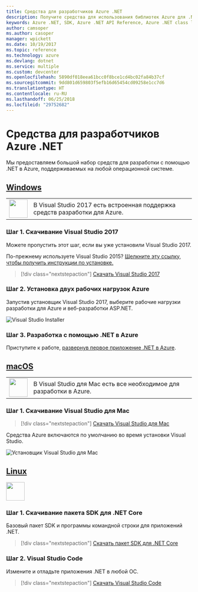 ```yaml
---
title: Средства для разработчиков Azure .NET
description: Получите средства для использования библиотек Azure для .NET в среде Windows, Mac или Linux.
keywords: Azure .NET, SDK, Azure .NET API Reference, Azure .NET class library
author: camsoper
ms.author: casoper
manager: wpickett
ms.date: 10/19/2017
ms.topic: reference
ms.technology: azure
ms.devlang: dotnet
ms.service: multiple
ms.custom: devcenter
ms.openlocfilehash: 5890df018eea61bcc0f8bce1cd4bc02fa84b37cf
ms.sourcegitcommit: 9dd801d659803f5efb16d65454cd09258e1cc7d6
ms.translationtype: HT
ms.contentlocale: ru-RU
ms.lasthandoff: 06/25/2018
ms.locfileid: "29752682"
---
```

# <a name="tools-for-net-azure-developers"></a>Средства для разработчиков Azure .NET

Мы предоставляем большой набор средств для разработки с помощью .NET в Azure, поддерживаемых на любой операционной системе.

## <a name="windowstabwindows"></a>[Windows](#tab/windows)

<table>
  <tr>
    <td width="50">
        <img src="https://docs.microsoft.com/en-us/media/logos/logo_vs-ide.svg" width="50" height="50"></img>
    </td>
    <td>
        В Visual Studio 2017 есть встроенная поддержка средств разработки для Azure.
    </td>
  </tr>
</table>

### <a name="step-1-download-visual-studio-2017"></a>Шаг 1. Скачивание Visual Studio 2017

Можете пропустить этот шаг, если вы уже установили Visual Studio 2017.

По-прежнему используете Visual Studio 2015?  [Щелкните эту ссылку, чтобы получить инструкции по установке.](dotnet-sdk-vs2015-install.md)

> [!div class="nextstepaction"]
> [Скачать Visual Studio 2017](https://www.visualstudio.com/downloads/)


### <a name="step-2-install-the-two-azure-workloads"></a>Шаг 2. Установка двух рабочих нагрузок Azure

Запустив установщик Visual Studio 2017, выберите рабочие нагрузки разработки для Azure и веб-разработки ASP.NET.

![Visual Studio Installer](media/dotnet-tools/azure-workloads.png)

### <a name="step-3-develop-with-net-on-azure"></a>Шаг 3. Разработка с помощью .NET в Azure

Приступите к работе, [развернув первое приложение .NET в Azure](https://docs.microsoft.com/azure/app-service-web/app-service-web-get-started-dotnet).


## <a name="macostabmacos"></a>[macOS](#tab/macos)
<table>
  <tr>
    <td width="50">
        <img src="https://docs.microsoft.com/en-us/media/logos/logo_vs-mac.svg" width="50" height="50"></img>
    </td>
    <td>
        В Visual Studio для Mac есть все необходимое для разработки в Azure.
    </td>
  </tr>
</table>


### <a name="step-1-download-visual-studio-for-mac"></a>Шаг 1. Скачивание Visual Studio для Mac

> [!div class="nextstepaction"]
> [Скачать Visual Studio для Mac](https://www.visualstudio.com/vs/visual-studio-mac/)

Средства Azure включаются по умолчанию во время установки Visual Studio.

![Установщик Visual Studio для Mac](media/dotnet-tools/azure-vsmac.png)

## <a name="linuxtablinux"></a>[Linux](#tab/linux)

<img src="https://docs.microsoft.com/en-us/visualstudio/products/images/vs-code.svg" width="50" height="50"></img>

### <a name="step-1-download-net-core-sdk"></a>Шаг 1. Скачивание пакета SDK для .NET Core

Базовый пакет SDK и программы командной строки для приложений .NET.

> [!div class="nextstepaction"]
> [Скачать пакет SDK для .NET Core](https://www.microsoft.com/net/core)

### <a name="step-2-visual-studio-code"></a>Шаг 2. Visual Studio Code

Измените и отладьте приложения .NET в любой ОС.

> [!div class="nextstepaction"]
> [Скачать Visual Studio Code](https://code.visualstudio.com)